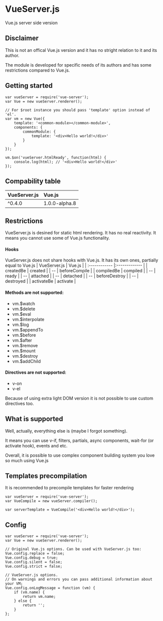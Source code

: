 # VueServer.js
Vue.js server side version

## Disclaimer
This is not an offical Vue.js version and it has no stright relation to it and its author.

The module is developed for specific needs of its authors and has some restrictions compared to Vue.js.

## Getting started

```
var vueServer = require('vue-server');
var Vue = new vueServer.renderer();

// For $root instance you should pass 'template' option instead of 'el'.
var vm = new Vue({
    template: '<common-module></common-module>',
    components: {
        commonModule: {
            template: '<div>Hello world!</div>'
        }
    }
});

vm.$on('vueServer.htmlReady', function(html) {
    console.log(html); // '<div>Hello world!</div>'
});
```

## Compability table
| VueServer.js  | Vue.js        |
| :------------ |:------------- |
| ^0.4.0        | 1.0.0-alpha.8 |

## Restrictions
VueServer.js is desined for static html rendering. It has no real reactivity.
It means you cannot use some of Vue.js functionality.

#### Hooks
VueServer.js does not share hooks with Vue.js. It has its own ones, partially equal to Vue.js
| VueServer.js  | Vue.js        |
| :------------ |:------------- |
| createdBe     | created       |
| --            | beforeCompile |
| compiledBe    | compiled      |
| --            | ready         |
| --            | attached      |
| --            | detached      |
| --            | beforeDestroy |
| --            | destroyed     |
| activateBe    | activate      |

#### Methods are not supported:
* vm.$watch
* vm.$delete
* vm.$eval
* vm.$interpolate
* vm.$log
* vm.$appendTo
* vm.$before
* vm.$after
* vm.$remove
* vm.$mount
* vm.$destroy
* vm.$addChild

#### Directives are not supported:
* v-on
* v-el

Because of using extra light DOM version it is not possible to use custom directives too.


## What is supported
Well, actually, everything else is (maybe I forgot something).

It means you can use v-if, filters, partials, async components, wait-for (or activate hook), events and etc.

Overall, it is possible to use complex component building system you love so much using Vue.js


## Templates precompilation
It is recommended to precompile templates for faster rendering

```
var vueServer = require('vue-server');
var VueCompile = new vueServer.compiler();

var serverTemplate = VueCompile('<div>Hello world!</div>');
```


## Config
```
var vueServer = require('vue-server');
var Vue = new vueServer.renderer();

// Original Vue.js options. Can be used with VueServer.js too:
Vue.config.replace = false;
Vue.config.debug = true;
Vue.config.silent = false;
Vue.config.strict = false;

// VueServer.js options.
// On warnings and errors you can pass additional information about your VM;
Vue.config.onLogMessage = function (vm) {
    if (vm.name) {
        return vm.name;
    } else {
        return '';
    }
};
```